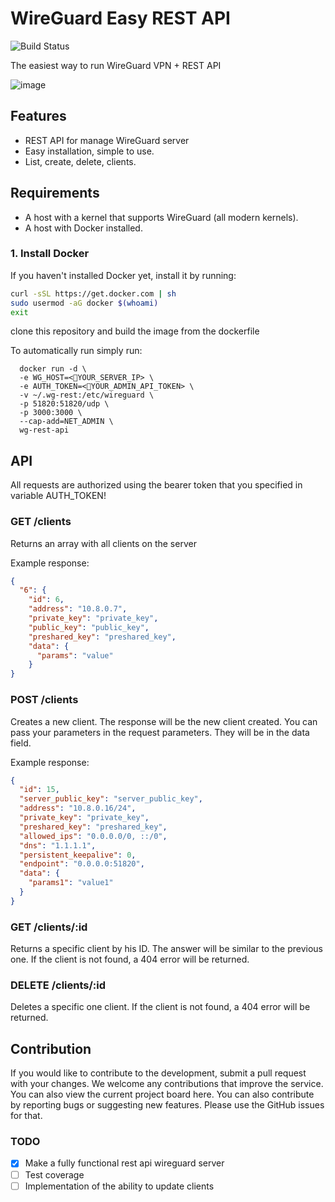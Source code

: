 # WireGuard Easy REST API

![Build Status](https://github.com/leonovk/wg-rest-api/actions/workflows/ruby.yml/badge.svg)

The easiest way to run WireGuard VPN + REST API

![image](https://github.com/leonovk/wg-rest-api/blob/master/baner.png)

## Features
* REST API for manage WireGuard server
* Easy installation, simple to use.
* List, create, delete, clients.


## Requirements

* A host with a kernel that supports WireGuard (all modern kernels).
* A host with Docker installed.

### 1. Install Docker

If you haven't installed Docker yet, install it by running:

```bash
curl -sSL https://get.docker.com | sh
sudo usermod -aG docker $(whoami)
exit
```
clone this repository and build the image from the dockerfile

To automatically run simply run:

```
  docker run -d \
  -e WG_HOST=<🚨YOUR_SERVER_IP> \
  -e AUTH_TOKEN=<🚨YOUR_ADMIN_API_TOKEN> \
  -v ~/.wg-rest:/etc/wireguard \
  -p 51820:51820/udp \
  -p 3000:3000 \
  --cap-add=NET_ADMIN \
  wg-rest-api
```

## API

All requests are authorized using the bearer token that you specified in variable AUTH_TOKEN!

### GET /clients

Returns an array with all clients on the server

Example response:

```json
{
  "6": {
    "id": 6,
    "address": "10.8.0.7",
    "private_key": "private_key",
    "public_key": "public_key",
    "preshared_key": "preshared_key",
    "data": {
      "params": "value"
    }
}
```

### POST /clients

Creates a new client. The response will be the new client created. You can pass your parameters in the request parameters. They will be in the data field.

Example response:

```json
{
  "id": 15,
  "server_public_key": "server_public_key",
  "address": "10.8.0.16/24",
  "private_key": "private_key",
  "preshared_key": "preshared_key",
  "allowed_ips": "0.0.0.0/0, ::/0",
  "dns": "1.1.1.1",
  "persistent_keepalive": 0,
  "endpoint": "0.0.0.0:51820",
  "data": {
    "params1": "value1"
  }
}
```

### GET /clients/:id

Returns a specific client by his ID. The answer will be similar to the previous one. If the client is not found, a 404 error will be returned.

### DELETE /clients/:id

Deletes a specific one client. If the client is not found, a 404 error will be returned.

## Contribution

If you would like to contribute to the development, submit a pull request with your changes. We welcome any contributions that improve the service. You can also view the current project board here. You can also contribute by reporting bugs or suggesting new features. Please use the GitHub issues for that.

### TODO

- [x] Make a fully functional rest api wireguard server
- [ ] Test coverage
- [ ] Implementation of the ability to update clients
